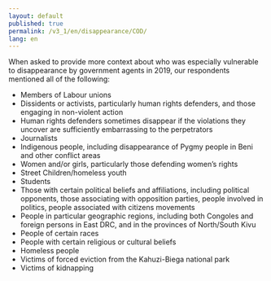```yaml
---
layout: default
published: true
permalink: /v3_1/en/disappearance/COD/
lang: en
---
```


When asked to provide more context about who was especially vulnerable to disappearance by government agents in 2019, our respondents mentioned all of the following:

-	Members of Labour unions
-	Dissidents or activists, particularly human rights defenders, and those engaging in non-violent action
-	Human rights defenders sometimes disappear if the violations they uncover are sufficiently embarrassing to the perpetrators
-	Journalists
-	Indigenous people, including disappearance of Pygmy people in Beni and other conflict areas
-	Women and/or girls, particularly those defending women’s rights
-	Street Children/homeless youth
-	Students
-	Those with certain political beliefs and affiliations, including political opponents, those associating with opposition parties, people involved in politics, people associated with citizens movements
-	People in particular geographic regions, including both Congoles and foreign persons in East DRC, and in the provinces of North/South Kivu
-	People of certain races
-	People with certain religious or cultural beliefs
-	Homeless people
-	Victims of forced eviction from the Kahuzi-Biega national park
-	Victims of kidnapping
